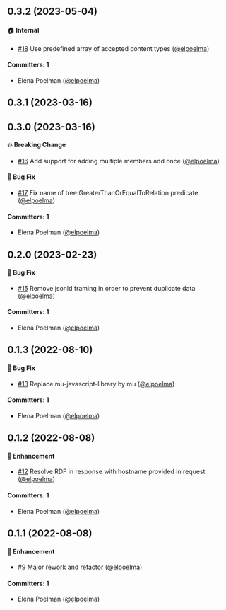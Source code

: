 





## 0.3.2 (2023-05-04)

#### :house: Internal
* [#18](https://github.com/redpencilio/fragmentation-producer-service/pull/18) Use predefined array of accepted content types ([@elpoelma](https://github.com/elpoelma))

#### Committers: 1
- Elena Poelman ([@elpoelma](https://github.com/elpoelma))

## 0.3.1 (2023-03-16)

## 0.3.0 (2023-03-16)

#### :boom: Breaking Change
* [#16](https://github.com/redpencilio/fragmentation-producer-service/pull/16) Add support for adding multiple members add once ([@elpoelma](https://github.com/elpoelma))

#### :bug: Bug Fix
* [#17](https://github.com/redpencilio/fragmentation-producer-service/pull/17) Fix name of tree:GreaterThanOrEqualToRelation predicate ([@elpoelma](https://github.com/elpoelma))

#### Committers: 1
- Elena Poelman ([@elpoelma](https://github.com/elpoelma))

## 0.2.0 (2023-02-23)

#### :bug: Bug Fix
* [#15](https://github.com/redpencilio/fragmentation-producer-service/pull/15) Remove jsonld framing in order to prevent duplicate data ([@elpoelma](https://github.com/elpoelma))

#### Committers: 1
- Elena Poelman ([@elpoelma](https://github.com/elpoelma))

## 0.1.3 (2022-08-10)

#### :bug: Bug Fix
* [#13](https://github.com/redpencilio/fragmentation-producer-service/pull/13) Replace mu-javascript-library by mu ([@elpoelma](https://github.com/elpoelma))

#### Committers: 1
- Elena Poelman ([@elpoelma](https://github.com/elpoelma))

## 0.1.2 (2022-08-08)

#### :rocket: Enhancement
* [#12](https://github.com/redpencilio/fragmentation-producer-service/pull/12) Resolve RDF in response with hostname provided in request ([@elpoelma](https://github.com/elpoelma))

#### Committers: 1
- Elena Poelman ([@elpoelma](https://github.com/elpoelma))

## 0.1.1 (2022-08-08)

#### :rocket: Enhancement
* [#9](https://github.com/redpencilio/fragmentation-producer-service/pull/9) Major rework and refactor ([@elpoelma](https://github.com/elpoelma))

#### Committers: 1
- Elena Poelman ([@elpoelma](https://github.com/elpoelma))



